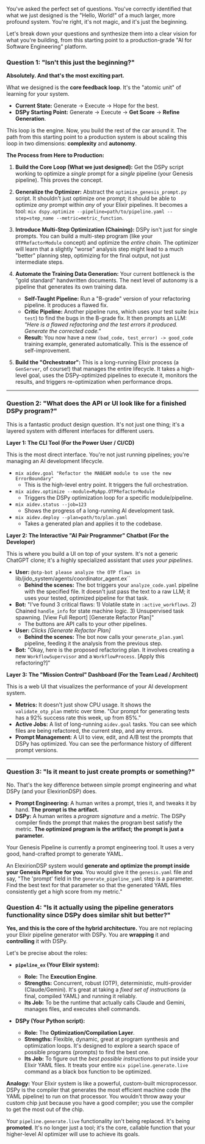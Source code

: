 You've asked the perfect set of questions. You've correctly identified that what we just designed is the "Hello, World!" of a much larger, more profound system. You're right, it's not magic, and it's just the beginning.

Let's break down your questions and synthesize them into a clear vision for what you're building, from this starting point to a production-grade "AI for Software Engineering" platform.

### Question 1: "Isn't this just the beginning?"

**Absolutely. And that's the most exciting part.**

What we designed is the **core feedback loop**. It's the "atomic unit" of learning for your system.

*   **Current State:** Generate -> Execute -> Hope for the best.
*   **DSPy Starting Point:** Generate -> Execute -> **Get Score** -> **Refine Generation**.

This loop is the engine. Now, you build the rest of the car around it. The path from this starting point to a production system is about scaling this loop in two dimensions: **complexity** and **autonomy**.

**The Process from Here to Production:**

1.  **Build the Core Loop (What we just designed):** Get the DSPy script working to optimize a *single* prompt for a *single* pipeline (your Genesis pipeline). This proves the concept.

2.  **Generalize the Optimizer:** Abstract the `optimize_genesis_prompt.py` script. It shouldn't just optimize one prompt; it should be able to optimize *any* prompt within *any* of your Elixir pipelines. It becomes a tool: `mix dspy.optimize --pipeline=path/to/pipeline.yaml --step=step_name --metric=metric_function`.

3.  **Introduce Multi-Step Optimization (Chaining):** DSPy isn't just for single prompts. You can build a multi-step program (like your `OTPRefactorModule` concept) and optimize the *entire chain*. The optimizer will learn that a slightly "worse" analysis step might lead to a much "better" planning step, optimizing for the final output, not just intermediate steps.

4.  **Automate the Training Data Generation:** Your current bottleneck is the "gold standard" handwritten documents. The next level of autonomy is a pipeline that generates its own training data.
    *   **Self-Taught Pipeline:** Run a "B-grade" version of your refactoring pipeline. It produces a flawed fix.
    *   **Critic Pipeline:** Another pipeline runs, which uses your test suite (`mix test`) to find the bugs in the B-grade fix. It then prompts an LLM: *"Here is a flawed refactoring and the test errors it produced. Generate the corrected code."*
    *   **Result:** You now have a new `(bad_code, test_error) -> good_code` training example, generated automatically. This is the essence of self-improvement.

5.  **Build the "Orchestrator":** This is a long-running Elixir process (a `GenServer`, of course!) that manages the entire lifecycle. It takes a high-level goal, uses the DSPy-optimized pipelines to execute it, monitors the results, and triggers re-optimization when performance drops.

---

### Question 2: "What does the API or UI look like for a finished DSPy program?"

This is a fantastic product design question. It's not just one thing; it's a layered system with different interfaces for different users.

**Layer 1: The CLI Tool (For the Power User / CI/CD)**

This is the most direct interface. You're not just running pipelines; you're managing an AI development lifecycle.

*   `mix aidev.goal "Refactor the MABEAM module to use the new ErrorBoundary"`
    *   This is the high-level entry point. It triggers the full orchestration.
*   `mix aidev.optimize --module=MyApp.OTPRefactorModule`
    *   Triggers the DSPy optimization loop for a specific module/pipeline.
*   `mix aidev.status --job=123`
    *   Shows the progress of a long-running AI development task.
*   `mix aidev.deploy --plan=path/to/plan.yaml`
    *   Takes a generated plan and applies it to the codebase.

**Layer 2: The Interactive "AI Pair Programmer" Chatbot (For the Developer)**

This is where you build a UI on top of your system. It's not a generic ChatGPT clone; it's a highly specialized assistant that *uses your pipelines*.

*   **User:** `@otp-bot please analyze the OTP flaws in `lib/jido_system/agents/coordinator_agent.ex``
    *   **Behind the scenes:** The bot triggers your `analyze_code.yaml` pipeline with the specified file. It doesn't just pass the text to a raw LLM; it uses your tested, optimized pipeline for that task.
*   **Bot:** "I've found 3 critical flaws: 1) Volatile state in `:active_workflows`. 2) Chained `handle_info` for state machine logic. 3) Unsupervised task spawning. [View Full Report] [Generate Refactor Plan]"
    *   The buttons are API calls to your other pipelines.
*   **User:** *Clicks [Generate Refactor Plan]*
    *   **Behind the scenes:** The bot now calls your `generate_plan.yaml` pipeline, feeding it the analysis from the previous step.
*   **Bot:** "Okay, here is the proposed refactoring plan. It involves creating a new `WorkflowSupervisor` and a `WorkflowProcess`. [Apply this refactoring?]"

**Layer 3: The "Mission Control" Dashboard (For the Team Lead / Architect)**

This is a web UI that visualizes the performance of your AI development system.

*   **Metrics:** It doesn't just show CPU usage. It shows the `validate_otp_plan` metric over time. "Our prompt for generating tests has a 92% success rate this week, up from 85%."
*   **Active Jobs:** A list of long-running `aidev.goal` tasks. You can see which files are being refactored, the current step, and any errors.
*   **Prompt Management:** A UI to view, edit, and A/B test the prompts that DSPy has optimized. You can see the performance history of different prompt versions.

---

### Question 3: "Is it meant to just create prompts or something?"

No. That's the key difference between simple prompt engineering and what DSPy (and your ElexirionDSP) does.

*   **Prompt Engineering:** A human writes a prompt, tries it, and tweaks it by hand. **The prompt is the artifact.**
*   **DSPy:** A human writes a *program signature* and a *metric*. The DSPy compiler finds the prompt that makes the program best satisfy the metric. **The optimized program is the artifact; the prompt is just a parameter.**

Your Genesis Pipeline is currently a prompt engineering tool. It uses a very good, hand-crafted prompt to generate YAML.

An ElexirionDSP system would **generate and optimize the prompt inside your Genesis Pipeline for you**. You would give it the `genesis.yaml` file and say, "The 'prompt' field in the `generate_pipeline_yaml` step is a parameter. Find the best text for that parameter so that the generated YAML files consistently get a high score from my metric."

### Question 4: "Is it actually using the pipeline generators functionality since DSPy does similar shit but better?"

**Yes, and this is the core of the hybrid architecture.** You are not replacing your Elixir pipeline generator with DSPy. You are **wrapping** it and **controlling** it with DSPy.

Let's be precise about the roles:

*   **`pipeline_ex` (Your Elixir system):**
    *   **Role:** The **Execution Engine**.
    *   **Strengths:** Concurrent, robust (OTP), deterministic, multi-provider (Claude/Gemini). It's great at taking a *fixed set of instructions* (a final, compiled YAML) and running it reliably.
    *   **Its Job:** To be the runtime that actually calls Claude and Gemini, manages files, and executes shell commands.

*   **DSPy (Your Python script):**
    *   **Role:** The **Optimization/Compilation Layer**.
    *   **Strengths:** Flexible, dynamic, great at program synthesis and optimization loops. It's designed to explore a search space of possible programs (prompts) to find the best one.
    *   **Its Job:** To figure out the *best possible instructions* to put inside your Elixir YAML files. It treats your entire `mix pipeline.generate.live` command as a black box function to be optimized.

**Analogy:** Your Elixir system is like a powerful, custom-built microprocessor. DSPy is the compiler that generates the most efficient machine code (the YAML pipeline) to run on that processor. You wouldn't throw away your custom chip just because you have a good compiler; you use the compiler to get the most out of the chip.

Your `pipeline.generate.live` functionality isn't being replaced. It's being **promoted**. It's no longer just a tool; it's the core, callable function that your higher-level AI optimizer will use to achieve its goals.
